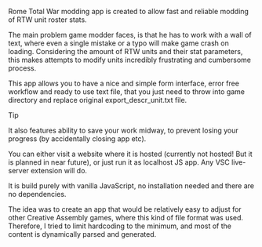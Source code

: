 Rome Total War modding app is created to allow fast and reliable modding of RTW unit roster stats.

The main problem game modder faces, is that he has to work with a wall of text, where even a single mistake or a typo will make game crash on loading.
Considering the amount of RTW units and their stat parameters, this makes attempts to modify units incredibly frustrating and cumbersome process.

This app allows you to have a nice and simple form interface, error free workflow and ready to use text file,
that you just need to throw into game directory and replace original export_descr_unit.txt file.

> [!TIP]
> It also features ability to save your work midway, to prevent losing your progress (by accidentally closing app etc).



You can either visit a website where it is hosted (currently not hosted! But it is planned in near future),
or just run it as localhost JS app. Any VSC live-server extension will do.

It is build purely with vanilla JavaScript, no installation needed and there are no dependencies. 

The idea was to create an app that would be relatively easy to adjust for other Creative Assembly games, where this kind of file format was used.
Therefore, I tried to limit hardcoding to the minimum, and most of the content is dynamically parsed and generated.  
